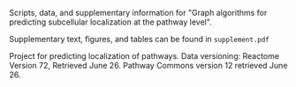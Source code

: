 Scripts, data, and supplementary information for "Graph algorithms for predicting subcellular localization at the pathway level".

Supplementary text, figures, and tables can be found in `supplement.pdf`


Project for predicting localization of pathways.
Data versioning: Reactome Version 72, Retrieved June 26. Pathway Commons version 12 retrieved June 26.

